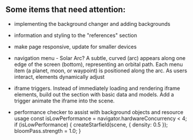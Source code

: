 ## Some items that need attention:  
* implementing the background changer and adding backgrounds
* information and styling to the "references" section
* make page responsive, update for smaller devices

* navigation menu - Solar Arc? A subtle, curved (arc) appears along one edge of the screen (bottom), representing an orbital path. Each menu item (a planet, moon, or waypoint) is positioned along the arc. As users interact, elements dynamically adjust

* iframe triggers. Instead of immediately loading and rendering iframe elements, build out the section with basic data and models. Add a trigger animate the iframe into the scene. 

* performance checker to assist with background objects and resource usage
    const isLowPerformance = navigator.hardwareConcurrency < 4; 
    if (isLowPerformance) {
        createStarfield(scene, { density: 0.5 });
        bloomPass.strength = 1.0;
    }


